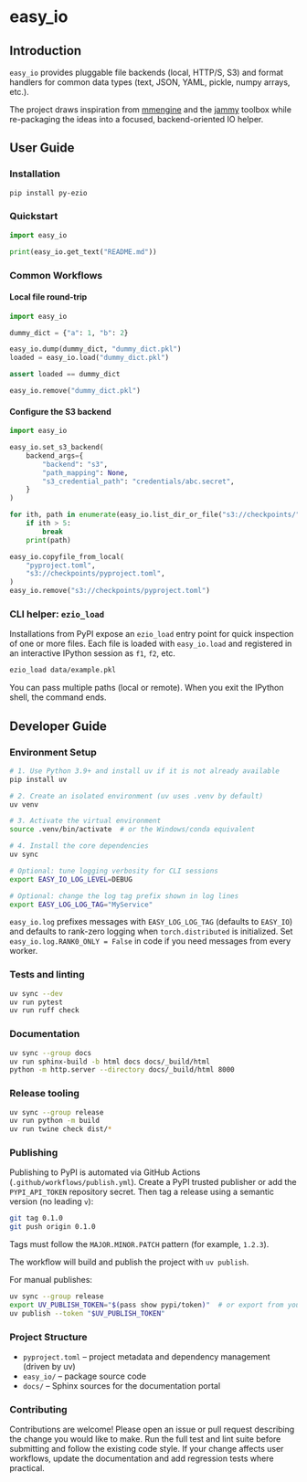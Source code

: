 # easy_io

## Introduction

`easy_io` provides pluggable file backends (local, HTTP/S, S3) and format handlers for common data types (text, JSON, YAML, pickle, numpy arrays, etc.).

The project draws inspiration from [mmengine](https://github.com/open-mmlab/mmengine) and the [jammy](https://gitlab.com/qsh.zh/jam/) toolbox while re-packaging the ideas into a focused, backend-oriented IO helper.

## User Guide

### Installation

```bash
pip install py-ezio
```

### Quickstart

```python
import easy_io

print(easy_io.get_text("README.md"))
```

### Common Workflows

#### Local file round-trip

```python
import easy_io

dummy_dict = {"a": 1, "b": 2}

easy_io.dump(dummy_dict, "dummy_dict.pkl")
loaded = easy_io.load("dummy_dict.pkl")

assert loaded == dummy_dict

easy_io.remove("dummy_dict.pkl")
```

#### Configure the S3 backend

```python
import easy_io

easy_io.set_s3_backend(
    backend_args={
        "backend": "s3",
        "path_mapping": None,
        "s3_credential_path": "credentials/abc.secret",
    }
)

for ith, path in enumerate(easy_io.list_dir_or_file("s3://checkpoints/")):
    if ith > 5:
        break
    print(path)

easy_io.copyfile_from_local(
    "pyproject.toml",
    "s3://checkpoints/pyproject.toml",
)
easy_io.remove("s3://checkpoints/pyproject.toml")
```

### CLI helper: `ezio_load`

Installations from PyPI expose an `ezio_load` entry point for quick inspection of
one or more files. Each file is loaded with `easy_io.load` and registered in an
interactive IPython session as `f1`, `f2`, etc.

```bash
ezio_load data/example.pkl
```

You can pass multiple paths (local or remote). When you exit the IPython shell,
the command ends.

## Developer Guide

### Environment Setup

```bash
# 1. Use Python 3.9+ and install uv if it is not already available
pip install uv

# 2. Create an isolated environment (uv uses .venv by default)
uv venv

# 3. Activate the virtual environment
source .venv/bin/activate  # or the Windows/conda equivalent

# 4. Install the core dependencies
uv sync

# Optional: tune logging verbosity for CLI sessions
export EASY_IO_LOG_LEVEL=DEBUG

# Optional: change the log tag prefix shown in log lines
export EASY_LOG_LOG_TAG="MyService"
```

`easy_io.log` prefixes messages with `EASY_LOG_LOG_TAG` (defaults to `EASY_IO`) and
defaults to rank-zero logging when `torch.distributed` is initialized. Set
`easy_io.log.RANK0_ONLY = False` in code if you need messages from every worker.

### Tests and linting

```bash
uv sync --dev
uv run pytest
uv run ruff check
```

### Documentation

```bash
uv sync --group docs
uv run sphinx-build -b html docs docs/_build/html
python -m http.server --directory docs/_build/html 8000
```

### Release tooling

```bash
uv sync --group release
uv run python -m build
uv run twine check dist/*
```

### Publishing

Publishing to PyPI is automated via GitHub Actions (`.github/workflows/publish.yml`).
Create a PyPI trusted publisher or add the `PYPI_API_TOKEN` repository secret. Then
tag a release using a semantic version (no leading `v`):

```bash
git tag 0.1.0
git push origin 0.1.0
```

Tags must follow the `MAJOR.MINOR.PATCH` pattern (for example, `1.2.3`).

The workflow will build and publish the project with `uv publish`.

For manual publishes:

```bash
uv sync --group release
export UV_PUBLISH_TOKEN="$(pass show pypi/token)"  # or export from your secret manager
uv publish --token "$UV_PUBLISH_TOKEN"
```

### Project Structure

- `pyproject.toml` – project metadata and dependency management (driven by uv)
- `easy_io/` – package source code
- `docs/` – Sphinx sources for the documentation portal

### Contributing

Contributions are welcome! Please open an issue or pull request describing the
change you would like to make. Run the full test and lint suite before submitting
and follow the existing code style. If your change affects user workflows, update
the documentation and add regression tests where practical.
